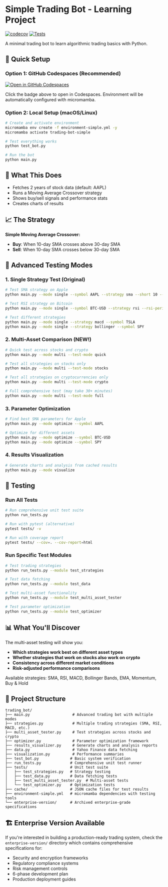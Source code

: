 # Simple Trading Bot - Learning Project

[![codecov](https://codecov.io/github/pgonzale60/trading_bot_simple/graph/badge.svg)](https://codecov.io/github/pgonzale60/trading_bot_simple)
[![Tests](https://github.com/pgonzale60/trading_bot_simple/workflows/Trading%20Bot%20Tests/badge.svg)](https://github.com/pgonzale60/trading_bot_simple/actions/workflows/tests.yml)

A minimal trading bot to learn algorithmic trading basics with Python.

## 🚀 Quick Setup

### Option 1: GitHub Codespaces (Recommended)
[![Open in GitHub Codespaces](https://github.com/codespaces/badge.svg)](https://codespaces.new/pgonzale60/trading_bot_simple)

Click the badge above to open in Codespaces. Environment will be automatically configured with micromamba.

### Option 2: Local Setup (macOS/Linux)
```bash
# Create and activate environment
micromamba env create -f environment-simple.yml -y
micromamba activate trading-bot-simple

# Test everything works
python test_bot.py

# Run the bot
python main.py
```

## 🎯 What This Does
- Fetches 2 years of stock data (default: AAPL)
- Runs a Moving Average Crossover strategy
- Shows buy/sell signals and performance stats
- Creates charts of results

## 📈 The Strategy
**Simple Moving Average Crossover:**
- **Buy**: When 10-day SMA crosses above 30-day SMA
- **Sell**: When 10-day SMA crosses below 30-day SMA

## 🧪 Advanced Testing Modes

### 1. Single Strategy Test (Original)
```bash
# Test SMA strategy on Apple
python main.py --mode single --symbol AAPL --strategy sma --short 10 --long 30

# Test RSI strategy on Bitcoin
python main.py --mode single --symbol BTC-USD --strategy rsi --rsi-period 14

# Test different strategies
python main.py --mode single --strategy macd --symbol TSLA
python main.py --mode single --strategy bollinger --symbol SPY
```

### 2. Multi-Asset Comparison (NEW!)
```bash
# Quick test across stocks and crypto
python main.py --mode multi --test-mode quick

# Test all strategies on stocks only
python main.py --mode multi --test-mode stocks

# Test all strategies on cryptocurrencies only
python main.py --mode multi --test-mode crypto

# Full comprehensive test (may take 30+ minutes)
python main.py --mode multi --test-mode full
```

### 3. Parameter Optimization
```bash
# Find best SMA parameters for Apple
python main.py --mode optimize --symbol AAPL

# Optimize for different assets
python main.py --mode optimize --symbol BTC-USD
python main.py --mode optimize --symbol SPY
```

### 4. Results Visualization
```bash
# Generate charts and analysis from cached results
python main.py --mode visualize
```

## 🧪 Testing

### Run All Tests
```bash
# Run comprehensive unit test suite
python run_tests.py

# Run with pytest (alternative)
pytest tests/ -v

# Run with coverage report
pytest tests/ --cov=. --cov-report=html
```

### Run Specific Test Modules
```bash
# Test trading strategies
python run_tests.py --module test_strategies

# Test data fetching
python run_tests.py --module test_data

# Test multi-asset functionality
python run_tests.py --module test_multi_asset_tester

# Test parameter optimization
python run_tests.py --module test_optimizer
```

## 📊 What You'll Discover

The multi-asset testing will show you:
- **Which strategies work best on different asset types**
- **Whether strategies that work on stocks also work on crypto**
- **Consistency across different market conditions**
- **Risk-adjusted performance comparisons**

Available strategies: SMA, RSI, MACD, Bollinger Bands, EMA, Momentum, Buy & Hold

## 📁 Project Structure
```
trading_bot/
├── main.py                   # Advanced trading bot with multiple modes
├── strategies.py             # Multiple trading strategies (SMA, RSI, MACD, etc.)
├── multi_asset_tester.py     # Test strategies across stocks and crypto
├── optimizer.py              # Parameter optimization framework
├── results_visualizer.py     # Generate charts and analysis reports
├── data.py                   # Yahoo Finance data fetching
├── visualization.py          # Performance summaries
├── test_bot.py              # Basic system verification
├── run_tests.py             # Comprehensive unit test runner
├── tests/                   # Unit test suite
│   ├── test_strategies.py   # Strategy testing
│   ├── test_data.py         # Data fetching tests
│   ├── test_multi_asset_tester.py  # Multi-asset tests
│   └── test_optimizer.py    # Optimization tests
├── cache/                   # JSON cache files for test results
├── environment-simple.yml   # micromamba dependencies with testing tools
└── enterprise-version/      # Archived enterprise-grade specifications
```

## 🏗️ Enterprise Version Available

If you're interested in building a production-ready trading system, check the `enterprise-version/` directory which contains comprehensive specifications for:
- Security and encryption frameworks
- Regulatory compliance systems
- Risk management controls
- 6-phase development plan
- Production deployment guides